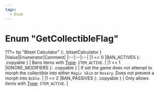 ```yaml
---
tags:
  - Enum
---
```

# Enum "GetCollectibleFlag"
???+ tip "Bitset Calculator"
    [](#){: .bitsetCalculator }
|Value|Enumerator|Comment|
|:--|:--|:--|
|1 << 0 |BAN_ACTIVES {: .copyable } | Bans items with [Type](https://wofsauge.github.io/IsaacDocs/rep/ItemConfig_Item.html?h=itemconfig#type): `ITEM_ACTIVE`. |
|1 << 1 |IGNORE_MODIFIERS {: .copyable } | If set the game does not attempt to morph the collectible into either `Magic Skin` or `Rosary`. Does not prevent a morph into `Bible`. |
|1 << 2 |BAN_PASSIVES {: .copyable } | Only allows items with [Type](https://wofsauge.github.io/IsaacDocs/rep/ItemConfig_Item.html?h=itemconfig#type): `ITEM_ACTIVE`. |
